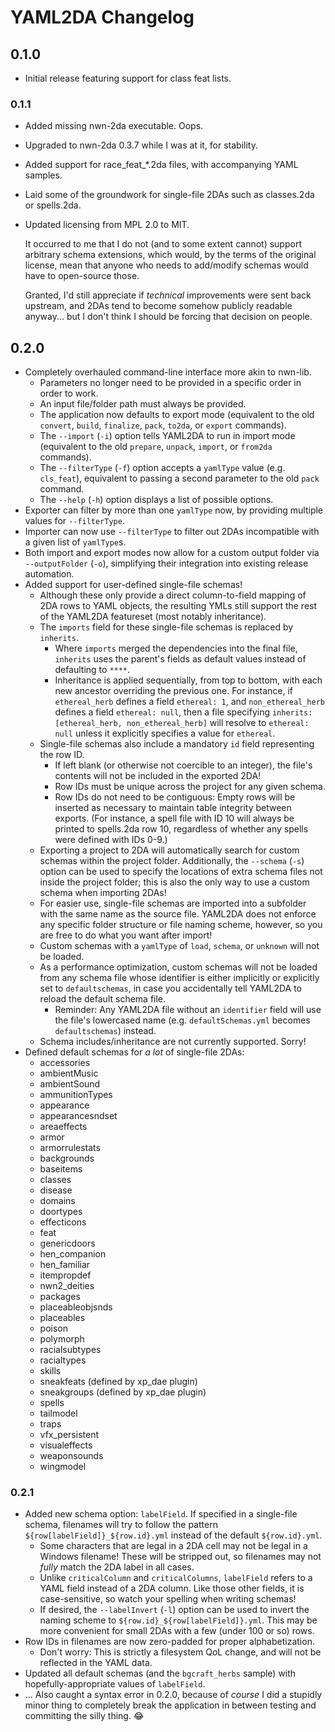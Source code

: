 # YAML2DA Changelog

## 0.1.0

- Initial release featuring support for class feat lists.

### 0.1.1

- Added missing nwn-2da executable. Oops.
- Upgraded to nwn-2da 0.3.7 while I was at it, for stability.
- Added support for race_feat_*.2da files, with accompanying YAML samples.
- Laid some of the groundwork for single-file 2DAs such as classes.2da or spells.2da.
- Updated licensing from MPL 2.0 to MIT.
  
  It occurred to me that I do not (and to some extent cannot) support arbitrary schema extensions, which would, by the terms of the original license, mean that anyone who needs to add/modify schemas would have to open-source those.
  
  Granted, I'd still appreciate if *technical* improvements were sent back upstream, and 2DAs tend to become somehow publicly readable anyway... but I don't think I should be forcing that decision on people.

## 0.2.0

- Completely overhauled command-line interface more akin to nwn-lib.
    - Parameters no longer need to be provided in a specific order in order to work.
    - An input file/folder path must always be provided.
    - The application now defaults to export mode (equivalent to the old `convert`, `build`, `finalize`, `pack`, `to2da`, or `export` commands).
    - The `--import` (`-i`) option tells YAML2DA to run in import mode (equivalent to the old `prepare`, `unpack`, `import`, or `from2da` commands).
    - The `--filterType` (`-f`) option accepts a `yamlType` value (e.g. `cls_feat`), equivalent to passing a second parameter to the old `pack` command.
    - The `--help` (`-h`) option displays a list of possible options.
- Exporter can filter by more than one `yamlType` now, by providing multiple values for `--filterType`.
- Importer can now use `--filterType` to filter out 2DAs incompatible with a given list of `yamlType`s.
- Both import and export modes now allow for a custom output folder via `--outputFolder` (`-o`), simplifying their integration into existing release automation.
- Added support for user-defined single-file schemas!
    - Although these only provide a direct column-to-field mapping of 2DA rows to YAML objects, the resulting YMLs still support the rest of the YAML2DA featureset (most notably inheritance).
    - The `imports` field for these single-file schemas is replaced by `inherits`.
        - Where `imports` merged the dependencies into the final file, `inherits` uses the parent's fields as default values instead of defaulting to `****`.
        - Inheritance is applied sequentially, from top to bottom, with each new ancestor overriding the previous one. For instance, if `ethereal_herb` defines a field `ethereal: 1`, and `non_ethereal_herb` defines a field `ethereal: null`, then a file specifying `inherits: [ethereal_herb, non_ethereal_herb]` will resolve to `ethereal: null` unless it explicitly specifies a value for `ethereal`.
    - Single-file schemas also include a mandatory `id` field representing the row ID. 
        - If left blank (or otherwise not coercible to an integer), the file's contents will not be included in the exported 2DA!
        - Row IDs must be unique across the project for any given schema.
        - Row IDs do not need to be contiguous: Empty rows will be inserted as necessary to maintain table integrity between exports. (For instance, a spell file with ID 10 will always be printed to spells.2da row 10, regardless of whether any spells were defined with IDs 0-9.)
    - Exporting a project to 2DA will automatically search for custom schemas within the project folder. Additionally, the `--schema` (`-s`) option can be used to specify the locations of extra schema files not inside the project folder; this is also the only way to use a custom schema when importing 2DAs!
    - For easier use, single-file schemas are imported into a subfolder with the same name as the source file. YAML2DA does not enforce any specific folder structure or file naming scheme, however, so you are free to do what you want after import!
    - Custom schemas with a `yamlType` of `load`, `schema`, or `unknown` will not be loaded.
    - As a performance optimization, custom schemas will not be loaded from any schema file whose identifier is either implicitly or explicitly set to `defaultschemas`, in case you accidentally tell YAML2DA to reload the default schema file.
        - Reminder: Any YAML2DA file without an `identifier` field will use the file's lowercased name (e.g. `defaultSchemas.yml` becomes `defaultschemas`) instead.
    - Schema includes/inheritance are not currently supported. Sorry!
- Defined default schemas for *a lot* of single-file 2DAs:
    - accessories
    - ambientMusic
    - ambientSound
    - ammunitionTypes
    - appearance
    - appearancesndset
    - areaeffects
    - armor
    - armorrulestats
    - backgrounds
    - baseitems
    - classes
    - disease
    - domains
    - doortypes
    - effecticons
    - feat
    - genericdoors
    - hen_companion
    - hen_familiar
    - itempropdef
    - nwn2_deities
    - packages
    - placeableobjsnds
    - placeables
    - poison
    - polymorph
    - racialsubtypes
    - racialtypes
    - skills
    - sneakfeats (defined by xp_dae plugin)
    - sneakgroups (defined by xp_dae plugin)
    - spells
    - tailmodel
    - traps
    - vfx_persistent
    - visualeffects
    - weaponsounds
    - wingmodel

### 0.2.1

- Added new schema option: `labelField`. If specified in a single-file schema, filenames will try to follow the pattern `${row[labelField]}_${row.id}.yml` instead of the default `${row.id}.yml`.
    - Some characters that are legal in a 2DA cell may not be legal in a Windows filename! These will be stripped out, so filenames may not *fully* match the 2DA label in all cases.
    - Unlike `criticalColumn` and `criticalColumns`, `labelField` refers to a YAML field instead of a 2DA column. Like those other fields, it is case-sensitive, so watch your spelling when writing schemas!
    - If desired, the `--labelInvert` (`-l`) option can be used to invert the naming scheme to `${row.id}_${row[labelField]}.yml`. This may be more convenient for small 2DAs with a few (under 100 or so) rows.
- Row IDs in filenames are now zero-padded for proper alphabetization.
    - Don't worry: This is strictly a filesystem QoL change, and will not be reflected in the YAML data.
- Updated all default schemas (and the `bgcraft_herbs` sample) with hopefully-appropriate values of `labelField`.
- ... Also caught a syntax error in 0.2.0, because of *course* I did a stupidly minor thing to completely break the application in between testing and committing the silly thing. :joy: